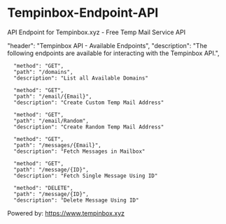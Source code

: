 # Tempinbox-Endpoint-API
API Endpoint for Tempinbox.xyz - Free Temp Mail Service API


  "header": "Tempinbox API - Available Endpoints",
  "description": "The following endpoints are available for interacting with the Tempinbox API.",

 
      "method": "GET",
      "path": "/domains",
      "description": "List all Available Domains"

      "method": "GET",
      "path": "/email/{Email}",
      "description": "Create Custom Temp Mail Address"

      "method": "GET",
      "path": "/email/Random",
      "description": "Create Random Temp Mail Address"

      "method": "GET",
      "path": "/messages/{Email}",
      "description": "Fetch Messages in Mailbox"

      "method": "GET",
      "path": "/message/{ID}",
      "description": "Fetch Single Message Using ID"

      "method": "DELETE",
      "path": "/message/{ID}",
      "description": "Delete Message Using ID"

Powered by: https://www.tempinbox.xyz

